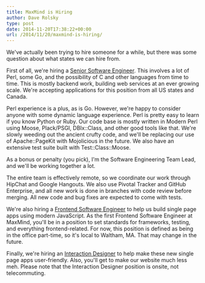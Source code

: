 ```yaml
---
title: MaxMind is Hiring
author: Dave Rolsky
type: post
date: 2014-11-20T17:38:22+00:00
url: /2014/11/20/maxmind-is-hiring/
---
```


We've actually been trying to hire someone for a while, but there was some question about what
states we can hire from.

First of all, we're hiring a [Senior Software Engineer][1]. This involves a lot of Perl, some Go,
and the possibility of C and other languages from time to time. This is mostly backend work,
building web services at an ever growing scale. We're accepting applications for this position from
all US states and Canada.

Perl experience is a plus, as is Go. However, we're happy to consider anyone with some dynamic
language experience. Perl is pretty easy to learn if you know Python or Ruby. Our code base is
mostly written in Modern Perl using Moose, Plack/PSGI, DBIx::Class, and other good tools like that.
We're slowly weeding out the ancient crufty code, and we'll be replacing our use of Apache::PageKit
with Mojolicious in the future. We also have an extensive test suite built with Test::Class::Moose.

As a bonus or penalty (you pick), I'm the Software Engineering Team Lead, and we'll be working
together a lot.

The entire team is effectively remote, so we coordinate our work through HipChat and Google
Hangouts. We also use Pivotal Tracker and GitHub Enterprise, and all new work is done in branches
with code review before merging. All new code and bug fixes are expected to come with tests.

We're also hiring a [Frontend Software Engineer][2] to help us build single page apps using modern
JavaScript. As the first Frontend Software Engineer at MaxMind, you'll be in a position to set
standards for frameworks, testing, and everything frontend-related. For now, this position is
defined as being in the office part-time, so it's local to Waltham, MA. That may change in the
future.

Finally, we're hiring an [Interaction Designer][3] to help make these new single page apps
user-friendly. Also, you'll get to make our website much less meh. Please note that the Interaction
Designer position is onsite, not telecommuting.

[1]: https://www.maxmind.com/en/careers#senior-software-engineer
[2]: https://www.maxmind.com/en/careers#frontend-software-engineer
[3]: https://www.maxmind.com/en/careers#interaction-designer
